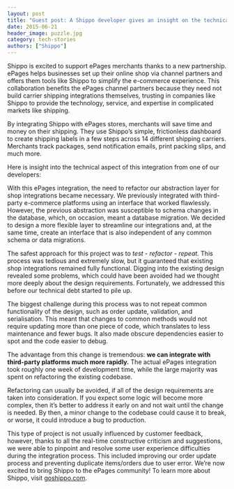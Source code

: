 ```yaml
---
layout: post
title: "Guest post: A Shippo developer gives an insight on the technical integration into ePages"
date: 2015-06-21
header_image: puzzle.jpg
category: tech-stories
authors: ["Shippo"]
---
```


Shippo is excited to support ePages merchants thanks to a new partnership.
ePages helps businesses set up their online shop via channel partners and offers them tools like Shippo to simplify the e-commerce experience.
This collaboration benefits the ePages channel partners because they need not build carrier shipping integrations themselves, trusting in companies like Shippo to provide the technology, service, and expertise in complicated markets like shipping.

By integrating Shippo with ePages stores, merchants will save time and money on their shipping.
They use Shippo’s simple, frictionless dashboard to create shipping labels in a few steps across 14 different shipping carriers.
Merchants track packages, send notification emails, print packing slips, and much more.

Here is insight into the technical aspect of this integration from one of our developers:

With this ePages integration, the need to refactor our abstraction layer for shop integrations became necessary.
We previously integrated with third-party e-commerce platforms using an interface that worked flawlessly.
However, the previous abstraction was susceptible to schema changes in the database, which, on occasion, meant a database migration.
We decided to design a more flexible layer to streamline our integrations and, at the same time, create an interface that is also independent of any common schema or data migrations.

The safest approach for this project was to *test - refactor - repeat*.
This process was tedious and extremely slow, but it guaranteed that existing shop integrations remained fully functional.
Digging into the existing design revealed some problems, which could have been avoided had we thought more deeply about the design requirements.
Fortunately, we addressed this before our technical debt started to pile up.

The biggest challenge during this process was to not repeat common functionality of the design, such as order update, validation, and serialisation.
This meant that changes to common methods would not require updating more than one piece of code, which translates to less maintenance and fewer bugs.
It also made obscure dependencies easier to spot and the code easier to debug.

The advantage from this change is tremendous: **we can integrate with third-party platforms much more rapidly.**
The actual ePages integration took roughly one week of development time, while the large majority was spent on refactoring the existing codebase.

Refactoring can usually be avoided, if all of the design requirements are taken into consideration.
If you expect some logic will become more complex, then it’s better to address it early on and not wait until the change is needed.
By then, a minor change to the codebase could cause it to break, or worse, it could introduce a bug to production.

This type of project is not usually influenced by customer feedback, however, thanks to all the real-time constructive criticism and suggestions, we were able to pinpoint and resolve some user experience difficulties during the integration process.
This included improving our order update process and preventing duplicate items/orders due to user error.
We’re now excited to bring Shippo to the ePages community! To learn more about Shippo, visit [goshippo.com](https://goshippo.com/).
